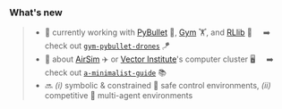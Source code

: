 ### What's new

> - 🔭 currently working with [PyBullet](https://pybullet.org/wordpress/) 🔫, [Gym](https://gym.openai.com) 🏋️, and [RLlib](https://docs.ray.io/en/latest/rllib.html) 🤖    &nbsp; &nbsp; ➡️ &nbsp; &nbsp; check out [`gym-pybullet-drones`](https://github.com/JacopoPan/gym-pybullet-drones) 🪁
> - 🤔 about [AirSim](https://microsoft.github.io/AirSim/) ✈️ or [Vector Institute](https://vectorinstitute.ai)'s computer cluster 🖥️ &nbsp; &nbsp; ➡️ &nbsp; &nbsp; check out [`a-minimalist-guide`](https://github.com/JacopoPan/a-minimalist-guide) 📚
> - 🔜 _(i)_ symbolic & constrained 🦺 safe control environments, _(ii)_ competitive 🤺 multi-agent environments

<!--
**JacopoPan/JacopoPan** is a ✨ _special_ ✨ repository because its `README.md` (this file) appears on your GitHub profile.
-->
